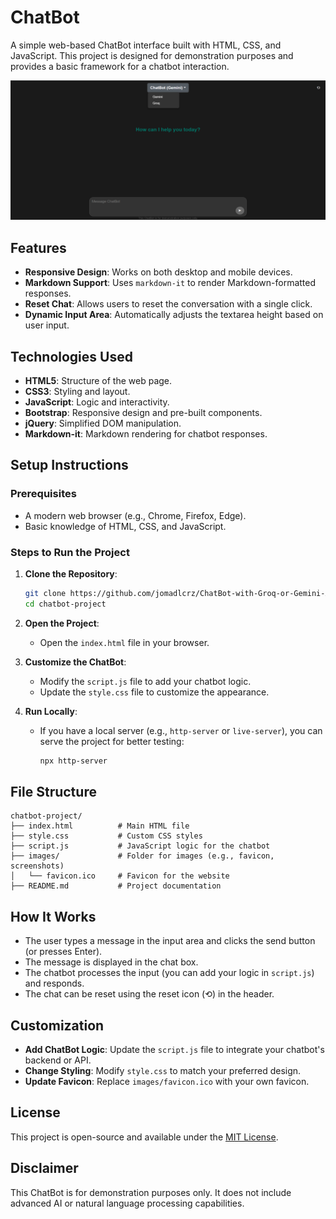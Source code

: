 # ChatBot

A simple web-based ChatBot interface built with HTML, CSS, and JavaScript. This project is designed for demonstration purposes and provides a basic framework for a chatbot interaction.

![ChatBot Screenshot](images/screenshot.png)

## Features
- **Responsive Design**: Works on both desktop and mobile devices.
- **Markdown Support**: Uses `markdown-it` to render Markdown-formatted responses.
- **Reset Chat**: Allows users to reset the conversation with a single click.
- **Dynamic Input Area**: Automatically adjusts the textarea height based on user input.

## Technologies Used
- **HTML5**: Structure of the web page.
- **CSS3**: Styling and layout.
- **JavaScript**: Logic and interactivity.
- **Bootstrap**: Responsive design and pre-built components.
- **jQuery**: Simplified DOM manipulation.
- **Markdown-it**: Markdown rendering for chatbot responses.

## Setup Instructions

### Prerequisites
- A modern web browser (e.g., Chrome, Firefox, Edge).
- Basic knowledge of HTML, CSS, and JavaScript.

### Steps to Run the Project
1. **Clone the Repository**:
   ```bash
   git clone https://github.com/jomadlcrz/ChatBot-with-Groq-or-Gemini-API-Key.git
   cd chatbot-project
   ```

2. **Open the Project**:
   - Open the `index.html` file in your browser.

3. **Customize the ChatBot**:
   - Modify the `script.js` file to add your chatbot logic.
   - Update the `style.css` file to customize the appearance.

4. **Run Locally**:
   - If you have a local server (e.g., `http-server` or `live-server`), you can serve the project for better testing:
     ```bash
     npx http-server
     ```

## File Structure
```
chatbot-project/
├── index.html          # Main HTML file
├── style.css           # Custom CSS styles
├── script.js           # JavaScript logic for the chatbot
├── images/             # Folder for images (e.g., favicon, screenshots)
│   └── favicon.ico     # Favicon for the website
├── README.md           # Project documentation
```

## How It Works
- The user types a message in the input area and clicks the send button (or presses Enter).
- The message is displayed in the chat box.
- The chatbot processes the input (you can add your logic in `script.js`) and responds.
- The chat can be reset using the reset icon (⟲) in the header.

## Customization
- **Add ChatBot Logic**: Update the `script.js` file to integrate your chatbot's backend or API.
- **Change Styling**: Modify `style.css` to match your preferred design.
- **Update Favicon**: Replace `images/favicon.ico` with your own favicon.

## License
This project is open-source and available under the [MIT License](LICENSE).

## Disclaimer
This ChatBot is for demonstration purposes only. It does not include advanced AI or natural language processing capabilities.
